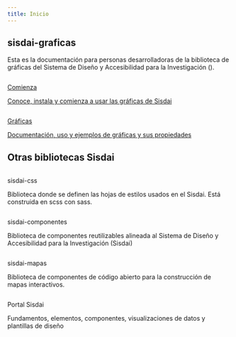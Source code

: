 ```yaml
---
title: Inicio
---
```


<script setup>
  import SisdaiEnlaceExterno from "@centrogeomx/sisdai-componentes/src/componentes/enlace-externo/SisdaiEnlaceExterno.vue";
  const cdn = import.meta.env.VITE_CDN_ARCHIVOS
</script>

<main role="main" id="principal">
  <section id="introduccion" class="contenedor ancho-fijo">
    <div class="ancho-lectura">
      <h1 class="texto-centrado">sisdai-graficas</h1>
      <p>
        Esta es la documentación para personas desarrolladoras de la biblioteca de
        gráficas del Sistema de Diseño y Accesibilidad para la Investigación
        (<SisdaiEnlaceExterno texto="Sisdai" enlace="https://sisdai.conahcyt.mx/"/>).
      </p>
    </div>
    <div class="flex">
      <div class="columna-8">
        <a class="tarjeta tarjeta-hipervinculo-interno" href="/comienza/">
          <picture>
            <source :srcset="`${cdn}inicio/tarjeta-comienza.webp`" type="image/webp" />
            <img
              loading="lazy"
              class="tarjeta-imagen"
              :src="`${cdn}inicio/tarjeta-comienza.png`"
              alt=""
            />
          </picture>
          <div class="tarjeta-cuerpo">
            <p class="h4">Comienza</p>
              <p>
                Conoce, instala y comienza a usar las gráficas de Sisdai
              </p>
          </div>
        </a>
      </div>
      <div class="columna-8">
        <a class="tarjeta tarjeta-hipervinculo-interno" href="/graficas/personalizacion/">
          <picture>
            <source :srcset="`${cdn}inicio/tarjeta-sisdai-graficas.webp`" type="image/webp" />
            <img
              loading="lazy"
              class="tarjeta-imagen"
              :src="`${cdn}inicio/tarjeta-sisdai-graficas.png`"
              alt=""
            />
          </picture>
          <div class="tarjeta-cuerpo">
            <p class="h4">Gráficas</p>
              <p>
                Documentación, uso y ejemplos de gráficas y sus propiedades
              </p>
          </div>
        </a>
      </div>
    </div>
  </section>
  <section id="otras-biliotecas" class="m-y-10">
    <h2 class="texto-centrado m-b-5 m-t-9">Otras bibliotecas Sisdai</h2>
    <div class="flex">
      <div class="columna-4-esc columna-8-mov">
        <div class="tarjeta">
          <picture>
            <source :srcset="`${cdn}inicio/tarjeta-sisdai-css.webp`" type="image/webp" />
            <img
              loading="lazy"
              class="tarjeta-imagen"
              :src="`${cdn}inicio/tarjeta-sisdai-css.png`"
              alt=""
            />
          </picture>
          <div class="tarjeta-cuerpo">
            <p class="h6">sisdai-css</p>
              <p>
                Biblioteca donde se definen las hojas de estilos usados en el Sisdai. Está construida en scss con sass.
              </p>
          </div>
          <div class="tarjeta-pie flex">
              <SisdaiEnlaceExterno
                class="boton boton-primario boton-chico"
                enlace="https://sisdai-css.conahcyt.mx/"
                texto="Ir a documentación"
                aria-label="Ir a documentación de sisdai-css"/>
              <SisdaiEnlaceExterno
                class="boton boton-secundario boton-chico"
                enlace="https://github.com/CentroGeo/sisdai-css"
                texto="Ir a repositorio"
                aria-label="Ir a repositorio de sisdai-css"/>
          </div>
        </div>
      </div>
      <div class="columna-4 columna-8-mov">
        <div class="tarjeta" >
          <picture>
            <source :srcset="`${cdn}inicio/tarjeta-sisdai-componentes.webp`" type="image/webp" />
            <img
              loading="lazy"
              class="tarjeta-imagen"
              :src="`${cdn}inicio/tarjeta-sisdai-componentes.png`"
              alt=""
            />
          </picture>
          <div class="tarjeta-cuerpo">
            <p class="h6">sisdai-componentes</p>
              <p>
                Biblioteca de componentes reutilizables alineada al Sistema de Diseño y Accesibilidad para la Investigación (Sisdai)
              </p>
          </div>
          <div class="tarjeta-pie flex">
              <SisdaiEnlaceExterno
                class="boton boton-primario boton-chico"
                enlace="https://sisdai-componentes.conahcyt.mx/"
                texto="Ir a documentación"
                aria-label="Ir a documentación de sisdai-componentes"/>
              <SisdaiEnlaceExterno
                class="boton boton-secundario boton-chico"
                enlace="https://github.com/CentroGeo/sisdai-componentes"
                texto="Ir a repositorio"
                aria-label="Ir a repositorio de sisdai-componentes"/>
          </div>
        </div>
      </div>
      <div class="columna-4 columna-8-mov">
        <div class="tarjeta" >
          <picture>
            <source :srcset="`${cdn}inicio/tarjeta-sisdai-mapas.webp`" type="image/webp" />
            <img
              loading="lazy"
              class="tarjeta-imagen"
              :src="`${cdn}inicio/tarjeta-sisdai-mapas.png`"
              alt=""
            />
          </picture>
          <div class="tarjeta-cuerpo">
            <p class="h6">sisdai-mapas</p>
              <p>
                Biblioteca de componentes de código abierto para la construcción de mapas interactivos.
              </p>
          </div>
          <div class="tarjeta-pie flex">
              <SisdaiEnlaceExterno
                class="boton boton-primario boton-chico"
                enlace="https://sisdai-mapas.conahcyt.mx/"
                texto="Ir a documentación"
                aria-label="Ir a documentación de sisdai-mapas"/>
              <SisdaiEnlaceExterno
                class="boton boton-secundario boton-chico"
                enlace="https://github.com/CentroGeo/sisdai-mapas"
                texto="Ir a repositorio"
                aria-label="Ir a repositorio de sisdai-mapas"/>
          </div>
        </div>
      </div>
      <div class="columna-4 columna-8-mov">
        <div class="tarjeta" >
          <picture>
            <source :srcset="`${cdn}inicio/tarjeta-sisdai-portal.webp`" type="image/webp" />
            <img
              loading="lazy"
              class="tarjeta-imagen"
              :src="`${cdn}inicio/tarjeta-sisdai-portal.png`"
              alt=""
            />
          </picture>
          <div class="tarjeta-cuerpo">
            <p class="h6">Portal Sisdai</p>
              <p>
                Fundamentos, elementos, componentes, visualizaciones de datos y plantillas de diseño
              </p>
          </div>
          <div class="tarjeta-pie flex">
              <SisdaiEnlaceExterno
                class="boton boton-primario boton-chico"
                enlace="https://sisdai.conahcyt.mx/"
                texto="Ir a Sisdai"
                aria-label="Ir al portal de sisdai"/>
          </div>
        </div>
      </div>
    </div>
  </section>
</main>
